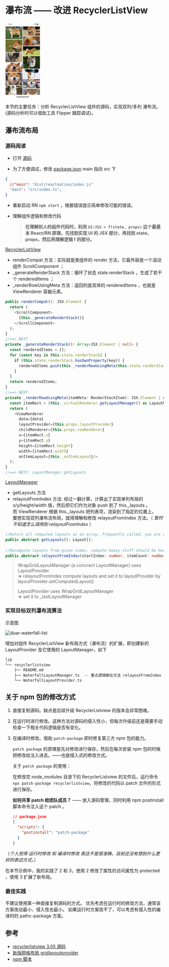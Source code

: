 # 瀑布流 —— 改进 RecyclerListView

<p>
<img src="../../docs/c11.jpg" width="22%" />
</p>

本节的主要任务：分析 RecyclerListView 组件的源码，实现双列/多列 瀑布流。(源码分析时可以借助工具 Flipper 跟踪调试)。

## 瀑布流布局

### 源码阅读

- 打开 [源码](../../node_modules/recyclerlistview)

- 为了方便调试，修改 [package.json](../../node_modules/recyclerlistview/package.json) main 指向 src 下

```json
{
  //"main": "dist/reactnative/index.js"
  "main": "src/index.ts",
}
```

- 重新启动 RN `npm start` ，根据错误提示简单修改可能的错误。

- 理解组件逻辑和修改代码

  >**在理解别人的组件代码时，利用 `UI/JSX = f(state, props)` 这个最基本 React/RN 原理，先找到实现 UI 的 JSX 部分，再找到 state、props，然后再理解逻辑 f 的部分。**


[RecyclerListView](https://github.com/Flipkart/recyclerlistview/blob/3.0.5/src/core/RecyclerListView.tsx)

- renderCompat 方法：实际就是类组件的 render 方法，它最外层是一个滚动组件 ScrollComponent ；
- _generateRenderStack 方法：循环了状态 state.renderStack ，生成了若干个 renderedItems ；
- _renderRowUsingMeta 方法：返回的是具体的 renderedItems ，也就是 ViewRenderer 容器元素。

```ts
public renderCompat(): JSX.Element {
  return (
    <ScrollComponent>
      {this._generateRenderStack()}
    </ScrollComponent>
  );
}
//==> NEXT
private _generateRenderStack(): Array<JSX.Element | null> {
  const renderedItems = [];
  for (const key in this.state.renderStack) {
    if (this.state.renderStack.hasOwnProperty(key)) {
      renderedItems.push(this._renderRowUsingMeta(this.state.renderStack[key]));
    }
  }
  return renderedItems;
}
//==> NEXT
private _renderRowUsingMeta(itemMeta: RenderStackItem): JSX.Element | null {
  const itemRect = (this._virtualRenderer.getLayoutManager() as LayoutManager).getLayouts()[dataIndex];
  return (
    <ViewRenderer
      data={data}
      layoutProvider={this.props.layoutProvider}
      childRenderer={this.props.rowRenderer}
      x={itemRect.x}
      y={itemRect.y}
      height={itemRect.height}
      width={itemRect.width}
      onItemLayout={this._onItemLayout}/>
  );
}
//==> NEXT: LayoutManager.getLayouts
```

[LayoutManager](https://github.com/Flipkart/recyclerlistview/blob/3.0.5/src/core/layoutmanager/LayoutManager.ts)

- getLayouts 方法
- relayoutFromIndex 方法: 经过一翻计算，计算出了实现单列布局的 x/y/height/width 值，然后把它们作为对象 push 到了 this._layouts 。  
   而 ViewRenderer 根据 this._layouts 把列表项，渲染到了指定的位置上。  
   要想实现双列瀑布流布局，就得理解和修改 relayoutFromIndex 方法。（ *暂时不知道怎么调用到 relayoutFromIndex* ）

```ts
//Return all computed layouts as an array, frequently called, you are expected to return a cached array. Don't compute here.
public abstract getLayouts(): Layout[];

//Recompute layouts from given index, compute heavy stuff should be here
public abstract relayoutFromIndex(startIndex: number, itemCount: number): void;
```

>WrapGridLayoutManager (a concrect LayoutManager) uses LayoutProvider  
>=> relayoutFromIndex compute layouts and set it to layoutProvider by layoutProvider.setComputedLayout()
>
>LayoutProvider uses WrapGridLayoutManager  
>=> set it to _lastLayoutManager

### 实现目标双列瀑布流算法

示意图

![duar-waterfall-list](https://static001.geekbang.org/resource/image/93/9c/938fbe382fc3438c4ee41ed01c8eab9c.png?wh=1920x548)

增加对组件 RecyclerListView 新布局方式（瀑布流）的扩展，即创建新的 LayoutProvider 及它使用的 LayoutManager，如下

```
lib
└── recyclerlistview
    ├── README.md
    ├── WaterfallLayoutManager.ts  -- 重点逻辑都在方法 relayoutFromIndex
    └── WaterfallLayoutProvider.ts
```

## 关于 npm 包的修改方式

1. 直接复制源码。缺点是后续升级 RecyclerListview 的版本会非常困难。
2. 在运行时进行修改。这种方法对源码的侵入性小，但每次升级前还是需要手动检查一下相关代码逻辑是否有变化。
3. 在编译时修改。借助 `patch-package` 即时修复第三方 npm 包的能力。

   `patch package` 的原理是先对修改进行保存，然后在每次安装 npm 包的时候把修改给注入进去。——也是侵入式的修改方式。

   关于 `patch package` 的使用：

   在修改完 node_modules 目录下的 RecyclerListview 的文件后，运行命令 `npx patch-package recyclerlistview`，将修改的代码以 patch 文件的形式进行保存。

   **如何共享 patch 给团队成员？** —— 放入源码管理，同时利用 npm postinstall 脚本命令注入这个 patch 。

   ```json
   // package.json
   {
     "scripts": {
       "postinstall": "patch-package"
     }
   }
   ```

（*个人觉得 运行时修改 和 编译时修改 表达不是很准确，目前还没有想到什么更好的表述方式。*）

在本节示例中，我的实践了 2 和 3，使用 2 修改了属性的访问属性为 protected ，使用 3 扩展了新布局。

### 最佳实践

不建议使用第一种直接复制源码的方式。
优先考虑在运行时的修改方法，通常该方案改动最小、侵入性也最小。
如果运行时方案改不了，可以考虑有侵入性的编译时的 pathc-package 方案。

## 参考

- [recyclerlistview 3.05 源码](https://github.com/Flipkart/recyclerlistview/tree/3.0.5)
- [新版网格布局 gridlayoutprovider](https://github.com/muskeinsingh/recyclerlistview-gridlayoutprovider)
- [npm 脚本](https://docs.npmjs.com/cli/v8/using-npm/scripts)
